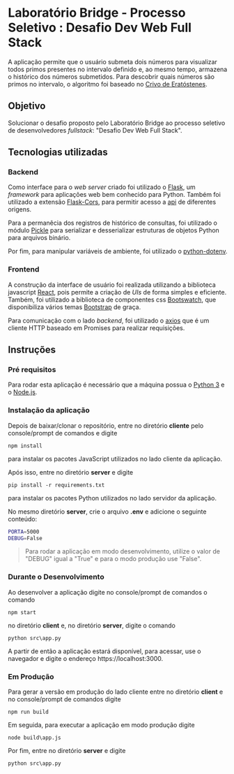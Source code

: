 # Laboratório Bridge - Processo Seletivo : Desafio Dev Web Full Stack

A aplicação permite que o usuário submeta dois números para visualizar todos primos presentes no intervalo definido e, ao mesmo tempo, armazena o histórico dos números submetidos. Para descobrir quais números são primos no intervalo, o algoritmo foi baseado no [Crivo de Eratóstenes](https://pt.wikipedia.org/wiki/Crivo_de_Erat%C3%B3stenes).

## Objetivo

Solucionar o desafio proposto pelo Laboratório Bridge ao processo seletivo de desenvolvedores _fullstack_: "Desafio Dev Web Full Stack".

## Tecnologias utilizadas

### Backend

Como interface para o _web server_ criado foi utilizado o [Flask](https://palletsprojects.com/p/flask/), um _framework_ para aplicações web bem conhecido para Python. Também foi utilizado a extensão [Flask-Cors](https://flask-cors.readthedocs.io/en/latest/), para permitir acesso a [api](https://www.techtudo.com.br/listas/2020/06/o-que-e-api-e-para-que-serve-cinco-perguntas-e-respostas.ghtml) de diferentes origens.

Para a permanêcia dos registros de histórico de consultas, foi utilizado o módulo [Pickle](https://docs.python.org/3/library/pickle.html) para serializar e desserializar estruturas de objetos Python para arquivos binário.

Por fim, para manipular variáveis de ambiente, foi utilizado o [python-dotenv](https://pypi.org/project/python-dotenv/).

### Frontend

A construção da interface de usuário foi realizada utilizando a biblioteca javascript [React](https://pt-br.reactjs.org/), pois permite a criação de _UIs_ de forma simples e eficiente. Também, foi utilizado a biblioteca de componentes css [Bootswatch](https://bootswatch.com/), que disponibiliza vários temas [Bootstrap](https://getbootstrap.com.br/) de graça.

Para comunicação com o lado _backend_, foi utilizado o [axios](https://www.npmjs.com/package/axios) que é um cliente HTTP baseado em Promises para realizar requisições.

## Instruções

### Pré requisitos

Para rodar esta aplicação é necessário que a máquina possua o [Python 3](https://python.org.br/instalacao-windows/) e o [Node.js](https://medium.com/@adsonrocha/como-instalar-o-node-js-no-windows-10-cf2bd460b8a8).

### Instalação da aplicação

Depois de baixar/clonar o repositório, entre no diretório **cliente** pelo console/prompt de comandos e digite

`npm install`

para instalar os pacotes JavaScript utilizados no lado cliente da aplicação.

Após isso, entre no diretório **server** e digite

`pip install -r requirements.txt`

para instalar os pacotes Python utilizados no lado servidor da aplicação.

No mesmo diretório **server**, crie o arquivo **.env** e adicione o seguinte conteúdo:

```bash
PORTA=5000
DEBUG=False
```

> Para rodar a aplicação em modo desenvolvimento, utilize o valor de "DEBUG" igual a "True" e para o modo produção use "False".

### Durante o Desenvolvimento

Ao desenvolver a aplicação digite no console/prompt de comandos o comando

`npm start`

no diretório **client** e, no diretório **server**, digite o comando

`python src\app.py`

A partir de então a aplicação estará disponível, para acessar, use o navegador e digite o endereço https://localhost:3000.

### Em Produção

Para gerar a versão em produção do lado cliente entre no diretório **client** e no console/prompt de comandos digite

`npm run build`

Em seguida, para executar a aplicação em modo produção digite

`node build\app.js`

Por fim, entre no diretório **server** e digite

`python src\app.py`
